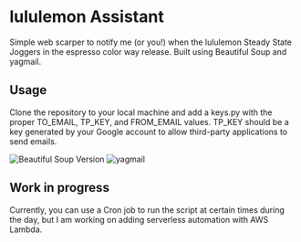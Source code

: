# lululemon Assistant

Simple web scarper to notify me (or you!) when the lululemon Steady State Joggers in the espresso color way release. Built using Beautiful Soup and yagmail.

## Usage

Clone the repository to your local machine and add a keys.py with the proper TO_EMAIL, TP_KEY, and FROM_EMAIL values. TP_KEY should be a key generated by your Google account to allow third-party applications to send emails.

![Beautiful Soup Version](https://img.shields.io/badge/Beautiful%20Soup-v4.12.2-blue)
![yagmail](https://img.shields.io/badge/yagmail-v0.15.293-darkgreen)

## Work in progress

Currently, you can use a Cron job to run the script at certain times during the day, but I am working on adding serverless automation with AWS Lambda.